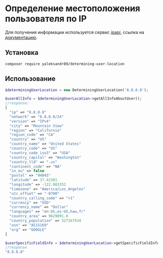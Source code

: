 # Определение местоположения пользователя по IP

Для получения информации используется сервис [ipapi](https://ipapi.co/), ссылка на [документацию](https://ipapi.co/api/?php#introduction).

## Установка

`composer require yaleksandr89/determining-user-location`

## Использование

```php
$determiningUserLocation = new DeterminingUserLocation('8.8.8.8');

$userAllInfo = $determiningUserLocation->getAllInfoAboutUser();
//response:
[
  "ip" => "8.8.8.8"
  "network" => "8.8.8.0/24"
  "version" => "IPv4"
  "city" => "Mountain View"
  "region" => "California"
  "region_code" => "CA"
  "country" => "US"
  "country_name" => "United States"
  "country_code" => "US"
  "country_code_iso3" => "USA"
  "country_capital" => "Washington"
  "country_tld" => ".us"
  "continent_code" => "NA"
  "in_eu" => false
  "postal" => "94043"
  "latitude" => 37.42301
  "longitude" => -122.083352
  "timezone" => "America/Los_Angeles"
  "utc_offset" => "-0700"
  "country_calling_code" => "+1"
  "currency" => "USD"
  "currency_name" => "Dollar"
  "languages" => "en-US,es-US,haw,fr"
  "country_area" => 9629091.0
  "country_population" => 327167434
  "asn" => "AS15169"
  "org" => "GOOGLE"
]

$userSpecificFieldInfo = $determiningUserLocation->getSpecificFieldInfoAboutUser('ip');
//response
"8.8.8.8"
```
